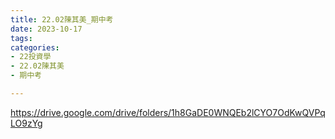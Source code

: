 ```yaml
---
title: 22.02陳其美_期中考
date: 2023-10-17
tags: 
categories:
- 22投資學
- 22.02陳其美
- 期中考

---
```

https://drive.google.com/drive/folders/1h8GaDE0WNQEb2lCYO7OdKwQVPqLO9zYg
